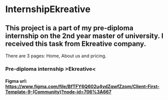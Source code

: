 # InternshipEkreative
## This project is a part of my pre-diploma internship on the 2nd year master of university. I received this task from Ekreative company.
There are 3 pages: Home, About us and pricing.
### Pre-diploma internship >Ekreative&lt;

#### Figma url: https://www.figma.com/file/BfTFY6Q602u4vdZqwfZzom/Client-First-Template-9-(Community)?node-id=706%3A667
